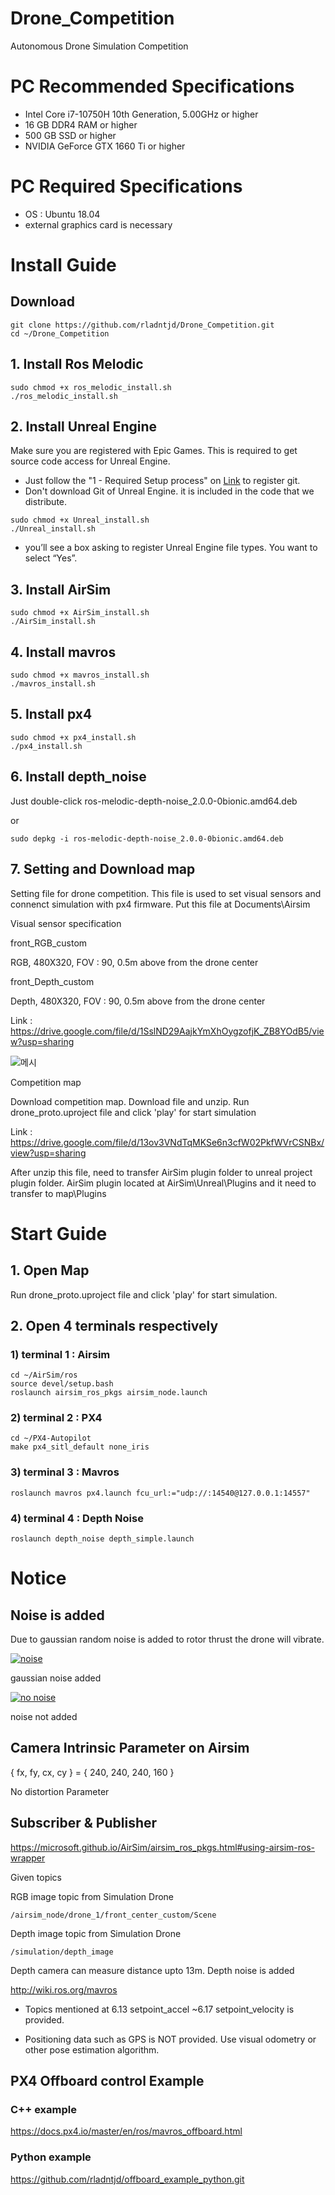 # Drone_Competition
Autonomous Drone Simulation Competition

# PC Recommended Specifications
- Intel Core i7-10750H 10th Generation, 5.00GHz or higher
- 16 GB DDR4 RAM or higher
- 500 GB SSD or higher
- NVIDIA GeForce GTX 1660 Ti or higher

# PC Required Specifications
- OS : Ubuntu 18.04
- external graphics card is necessary

# Install Guide
## Download
```
git clone https://github.com/rladntjd/Drone_Competition.git
cd ~/Drone_Competition
``` 

## 1. Install Ros Melodic  

```
sudo chmod +x ros_melodic_install.sh
./ros_melodic_install.sh
```  

## 2. Install Unreal Engine  

Make sure you are registered with Epic Games. This is required to get source code access for Unreal Engine.  

* Just follow the "1 - Required Setup process" on [Link](https://docs.unrealengine.com/4.26/en-US/SharingAndReleasing/Linux/BeginnerLinuxDeveloper/SettingUpAnUnrealWorkflow/) to register git.  
* Don't download Git of Unreal Engine. it is included in the code that we distribute.  

```
sudo chmod +x Unreal_install.sh
./Unreal_install.sh
```  

* you’ll see a box asking to register Unreal Engine file types. You want to select “Yes”.  

## 3. Install AirSim  

```
sudo chmod +x AirSim_install.sh
./AirSim_install.sh
```

## 4. Install mavros  
 
```
sudo chmod +x mavros_install.sh
./mavros_install.sh
``` 

## 5. Install px4   

```
sudo chmod +x px4_install.sh
./px4_install.sh
```


## 6. Install depth_noise

Just double-click ros-melodic-depth-noise_2.0.0-0bionic.amd64.deb

or 
```
sudo depkg -i ros-melodic-depth-noise_2.0.0-0bionic.amd64.deb
```
## 7. Setting and Download map  

Setting file for drone competition. This file is used to set visual sensors and connenct simulation with px4 firmware.
Put this file at Documents\Airsim

Visual sensor specification


front_RGB_custom

RGB, 480X320, FOV : 90, 0.5m above from the drone center

front_Depth_custom

Depth, 480X320, FOV : 90, 0.5m above from the drone center


Link : https://drive.google.com/file/d/1SslND29AajkYmXhOygzofjK_ZB8YOdB5/view?usp=sharing

![메시](https://user-images.githubusercontent.com/71123229/126067216-e9c53062-49d4-4abf-aa73-8f6194c59800.JPG)

Competition map

Download competition map. Download file and unzip. Run drone_proto.uproject file and click 'play' for start simulation

Link : https://drive.google.com/file/d/13ov3VNdTqMKSe6n3cfW02PkfWVrCSNBx/view?usp=sharing

After unzip this file, need to transfer AirSim plugin folder to unreal project plugin folder. AirSim plugin located at AirSim\Unreal\Plugins and it need to transfer to map\Plugins
  
# Start Guide  

## 1. Open Map  
Run drone_proto.uproject file and click 'play' for start simulation.  


## 2. Open 4 terminals respectively
### 1) terminal 1 : Airsim  

```
cd ~/AirSim/ros
source devel/setup.bash
roslaunch airsim_ros_pkgs airsim_node.launch
```

### 2) terminal 2 : PX4
```
cd ~/PX4-Autopilot
make px4_sitl_default none_iris
```
### 3) terminal 3 : Mavros
```
roslaunch mavros px4.launch fcu_url:="udp://:14540@127.0.0.1:14557"
```  

### 4) terminal 4 : Depth Noise
```
roslaunch depth_noise depth_simple.launch
```  

# Notice

## Noise is added

Due to gaussian random noise is added to rotor thrust the drone will vibrate.

[![noise](https://user-images.githubusercontent.com/71123229/125740779-4d6557b8-fab1-455e-8b05-4855421ed6f0.png)](https://youtu.be/ys-Tc5dBA5w)

gaussian noise added

[![no noise](https://user-images.githubusercontent.com/71123229/125741035-d5ee562e-b835-4e04-a8bb-9195faa8f45d.png)](https://youtu.be/BqFNKbOr144)

noise not added

## Camera Intrinsic Parameter on Airsim

{ fx, fy, cx, cy } = { 240, 240, 240, 160 }

No distortion Parameter


## Subscriber & Publisher

https://microsoft.github.io/AirSim/airsim_ros_pkgs.html#using-airsim-ros-wrapper

Given topics

RGB image topic from Simulation Drone
```
/airsim_node/drone_1/front_center_custom/Scene
```
Depth image topic from Simulation Drone
```
/simulation/depth_image
```

Depth camera can measure distance upto 13m. Depth noise is added

http://wiki.ros.org/mavros

- Topics mentioned at 6.13 setpoint_accel ~6.17 setpoint_velocity is provided.

- Positioning data such as GPS is NOT provided. Use visual odometry or other pose estimation algorithm. 


## PX4 Offboard control Example
### C++ example
https://docs.px4.io/master/en/ros/mavros_offboard.html
### Python example
https://github.com/rladntjd/offboard_example_python.git



